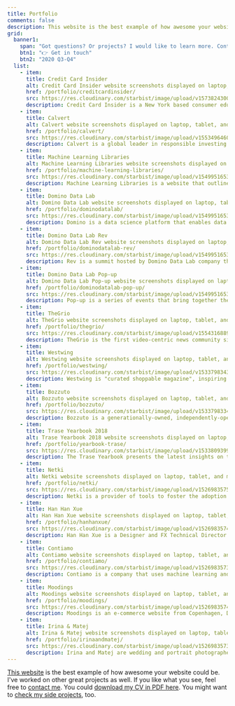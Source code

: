 ```yaml
---
title: Portfolio
comments: false
description: This website is the best example of how awesome your website could be. I've worked on other great projects as well. If you like what you see, feel free to contact me.
grid:
  banner1:
    span: "Got questions? Or projects? I would like to learn more. Contact me today!"
    btn1: "👉 Get in touch"
    btn2: "2020 Q3-Q4"
  list:
    - item:
      title: Credit Card Insider
      alt: Credit Card Insider website screenshots displayed on laptop, tablet, and mobile device.
      href: /portfolio/creditcardinsider/
      src: https://res.cloudinary.com/starbist/image/upload/v1573824300/cci_ohuha5.png
      description: Credit Card Insider is a New York based consumer education company whose mission is to empower people to use credit cards to their advantage and with confidence.
    - item:
      title: Calvert
      alt: Calvert website screenshots displayed on laptop, tablet, and mobile device.
      href: /portfolio/calvert/
      src: https://res.cloudinary.com/starbist/image/upload/v1553496460/ev-c_vgm0ws.png
      description: Calvert is a global leader in responsible investing for analyzing company performance on everything from finances to environmental policy to diversity.
    - item:
      title: Machine Learning Libraries
      alt: Machine Learning Libraries website screenshots displayed on laptop, tablet, and mobile device.
      href: /portfolio/machine-learning-libraries/
      src: https://res.cloudinary.com/starbist/image/upload/v1549951653/mll_uzqdan.png
      description: Machine Learning Libraries is a website that outlines the most popular machine learning libraries for R and Python.
    - item:
      title: Domino Data Lab
      alt: Domino Data Lab website screenshots displayed on laptop, tablet, and mobile device.
      href: /portfolio/dominodatalab/
      src: https://res.cloudinary.com/starbist/image/upload/v1549951653/ddl_mypfrt.png
      description: Domino is a data science platform that enables data science teams to rapidly develop and deploy models that drive breakthrough innovation and competitive advantage.
    - item:
      title: Domino Data Lab Rev
      alt: Domino Data Lab Rev website screenshots displayed on laptop, tablet, and mobile device.
      href: /portfolio/dominodatalab-rev/
      src: https://res.cloudinary.com/starbist/image/upload/v1549951653/ddlr_rpy3cx.png
      description: Rev is a summit hosted by Domino Data Lab company that gathers data science leaders in one place.
    - item:
      title: Domino Data Lab Pop-up
      alt: Domino Data Lab Pop-up website screenshots displayed on laptop, tablet, and mobile device.
      href: /portfolio/dominodatalab-pop-up/
      src: https://res.cloudinary.com/starbist/image/upload/v1549951653/ddlp_mjllzg.png
      description: Pop-up is a series of events that bring together the data science leaders of today and tomorrow who are passionate about asking the right questions, identifying problems worth solving, and connecting the dots between quantitative research and business value.
    - item:
      title: TheGrio
      alt: TheGrio website screenshots displayed on laptop, tablet, and mobile device.
      href: /portfolio/thegrio/
      src: https://res.cloudinary.com/starbist/image/upload/v1554316889/tg_r1peey.png
      description: TheGrio is the first video-centric news community site devoted to providing African-Americans with stories and perspectives that appeal to them but are underrepresented in existing national news outlets.
    - item:
      title: Westwing
      alt: Westwing website screenshots displayed on laptop, tablet, and mobile device.
      href: /portfolio/westwing/
      src: https://res.cloudinary.com/starbist/image/upload/v1533798343/ww_hceizq.png
      description: Westwing is "curated shoppable magazine", inspiring customers every day with the newest trends, themes, stories, brands and products from the world of Home & Living.
    - item:
      title: Bozzuto
      alt: Bozzuto website screenshots displayed on laptop, tablet, and mobile device.
      href: /portfolio/bozzuto/
      src: https://res.cloudinary.com/starbist/image/upload/v1533798334/b_csao4p.png
      description: Bozzuto is a generationally-owned, independently-operated family business, and a diversified real estate company celebrated for developments, construction, property management and homebuilding.
    - item:
      title: Trase Yearbook 2018
      alt: Trase Yearbook 2018 website screenshots displayed on laptop, tablet, and mobile device.
      href: /portfolio/yearbook-trase/
      src: https://res.cloudinary.com/starbist/image/upload/v1533809399/yb_urvwkg.png
      description: The Trase Yearbook presents the latest insights on the sustainability of global agricultural commodity supply chains associated with tropical deforestation.
    - item:
      title: Netki
      alt: Netki website screenshots displayed on laptop, tablet, and mobile device.
      href: /portfolio/netki/
      src: https://res.cloudinary.com/starbist/image/upload/v1526983575/n_gcmcap.png
      description: Netki is a provider of tools to foster the adoption of blockchain technology from Los Angeles, United States.
    - item:
      title: Han Han Xue
      alt: Han Han Xue website screenshots displayed on laptop, tablet, and mobile device.
      href: /portfolio/hanhanxue/
      src: https://res.cloudinary.com/starbist/image/upload/v1526983574/hhx_p45br6.png
      description: Han Han Xue is a Designer and FX Technical Director from Montreal, Canada.
    - item:
      title: Contiamo
      alt: Contiamo website screenshots displayed on laptop, tablet, and mobile device.
      href: /portfolio/contiamo/
      src: https://res.cloudinary.com/starbist/image/upload/v1526983573/c_ob598q.png
      description: Contiamo is a company that uses machine learning and AI to drive better decision making and process optimization.
    - item:
      title: Moodings
      alt: Moodings website screenshots displayed on laptop, tablet, and mobile device.
      href: /portfolio/moodings/
      src: https://res.cloudinary.com/starbist/image/upload/v1526983574/m_rjmzz2.png
      description: Moodings is an e-commerce website from Copenhagen, Denmark. By curating upcoming and established design and art, they help designers and artists compete on the market.
    - item:
      title: Irina & Matej
      alt: Irina & Matej website screenshots displayed on laptop, tablet, and mobile device.
      href: /portfolio/irinaandmatej/
      src: https://res.cloudinary.com/starbist/image/upload/v1526983573/im_xnyy09.png
      description: Irina and Matej are wedding and portrait photographers based in Croatia and traveling the world.
---
```


[This website](/how/) is the best example of how awesome your website could be. I've worked on other great projects as well. If you like what you see, feel free to [contact me](/contact/). You could [download my CV in PDF here](/portfolio/silvestar-bistrovic-cv.pdf). You might want to [check my side projects](/side-projects/), too.
